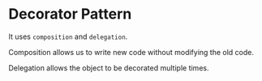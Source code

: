 # Decorator Pattern

It uses ```composition``` and ```delegation```. 

Composition allows us to write new code without modifying the old code.

Delegation allows the object to be decorated multiple times.

